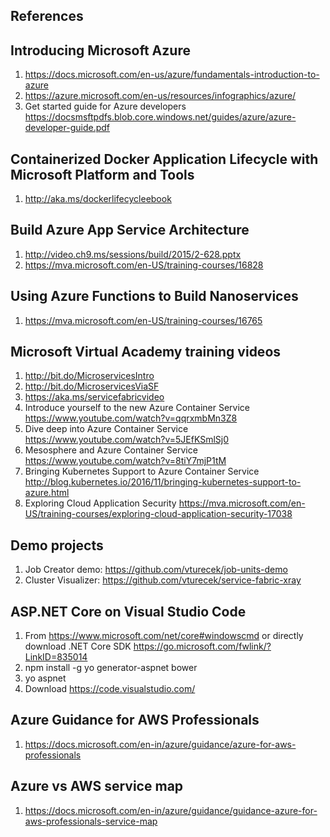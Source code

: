 ## References

## Introducing Microsoft Azure
  1. https://docs.microsoft.com/en-us/azure/fundamentals-introduction-to-azure
  2. https://azure.microsoft.com/en-us/resources/infographics/azure/
  3. Get started guide for Azure developers https://docsmsftpdfs.blob.core.windows.net/guides/azure/azure-developer-guide.pdf 

## Containerized Docker Application Lifecycle with Microsoft Platform and Tools 
  1. http://aka.ms/dockerlifecycleebook

## Build Azure App Service Architecture
  1. http://video.ch9.ms/sessions/build/2015/2-628.pptx
  2. https://mva.microsoft.com/en-US/training-courses/16828

## Using Azure Functions to Build Nanoservices
  1. https://mva.microsoft.com/en-US/training-courses/16765

## Microsoft Virtual Academy training videos 
  1. http://bit.do/MicroservicesIntro
  2. http://bit.do/MicroservicesViaSF
  3. https://aka.ms/servicefabricvideo
  4. Introduce yourself to the new Azure Container Service https://www.youtube.com/watch?v=qqrxmbMn3Z8
  5. Dive deep into Azure Container Service https://www.youtube.com/watch?v=5JEfKSmlSj0
  6. Mesosphere and Azure Container Service https://www.youtube.com/watch?v=8tiY7mjP1tM 
  7. Bringing Kubernetes Support to Azure Container Service http://blog.kubernetes.io/2016/11/bringing-kubernetes-support-to-azure.html
  8. Exploring Cloud Application Security https://mva.microsoft.com/en-US/training-courses/exploring-cloud-application-security-17038

## Demo projects
  1. Job Creator demo: https://github.com/vturecek/job-units-demo
  2. Cluster Visualizer: https://github.com/vturecek/service-fabric-xray

## ASP.NET Core on Visual Studio Code 
  1. From https://www.microsoft.com/net/core#windowscmd or directly download .NET Core SDK https://go.microsoft.com/fwlink/?LinkID=835014 
  2. npm install -g yo generator-aspnet bower
  3. yo aspnet
  4. Download https://code.visualstudio.com/
  
## Azure Guidance for AWS Professionals
  1. https://docs.microsoft.com/en-in/azure/guidance/azure-for-aws-professionals
 
## Azure vs AWS service map
  1. https://docs.microsoft.com/en-in/azure/guidance/guidance-azure-for-aws-professionals-service-map
